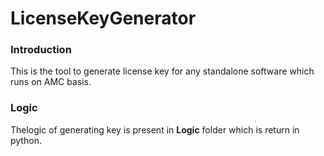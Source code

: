 # LicenseKeyGenerator

### Introduction
This is the tool to generate license key for any standalone software which runs on AMC basis.

### Logic
Thelogic of generating key is present in **Logic** folder which is return in python. 

